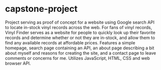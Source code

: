 # capstone-project
Project serving as proof of concept for a website using Google search API to locate in-stock vinyl records across the web.
For fans of vinyl records, Vinyl Finder serves as a website for people to quickly look up their favorite records and determine whether or not they are in-stock, and allow them to
  find any available records at affordable prices. Features a simple homepage, search page containing an API, an about page describing a bit about myself and reasons for creating
  the site, and a contact page to leave comments or concerns for me.
Utilizes JavaScript, HTML, CSS and web browser API.
